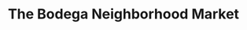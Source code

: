 ---
title: "The Bodega Neighborhood Market"
url: /vienna/the-bodega-neighborhood-market/
shop: convenience
---